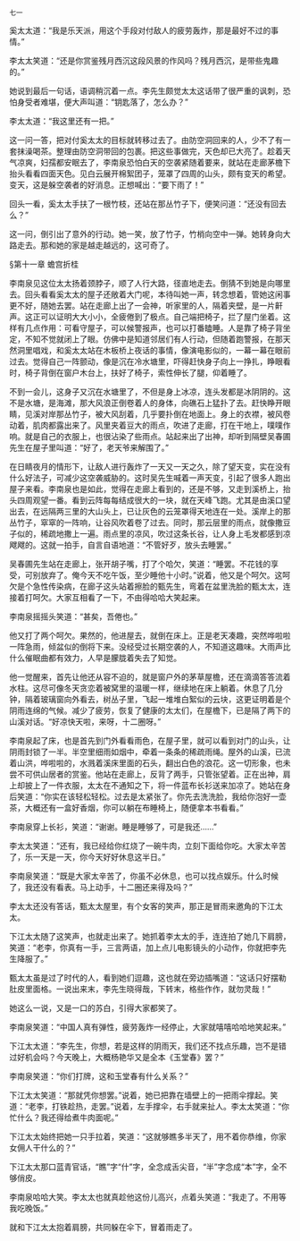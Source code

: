     七一 

   奚太太道：“我是乐天派，用这个手段对付敌人的疲劳轰炸，那是最好不过的事情。”

   李太太笑道：“还是你赏鉴残月西沉这段风景的作风吗？残月西沉，是带些鬼趣的。”

   她说到最后一句话，语调稍沉着一点。李先生颇觉太太这话带了很严重的讽刺，恐怕身受者难堪，便大声叫道：“钥匙落了，怎么办？”

   李太太道：“我这里还有一把。”

   这一问一答，把对付奚太太的目标就转移过去了。由防空洞回来的人，少不了有一套抹澡喝茶。整理由防空洞带回的包裹。把这些事做完，天色却已大亮了。趁着天气凉爽，妇孺都安眠去了，李南泉恐怕白天的空袭紧随着要来，就站在走廊茅檐下抬头看看四面天色。见白云展开棉絮团子，笼罩了四周的山头，颇有变天的希望。变天，这是躲空袭者的好消息。正想喊出：“要下雨了！”

   回头一看，奚太太手扶了一根竹枝，还站在那丛竹子下，便笑问道：“还没有回去么？”

   这一问，倒引出了意外的行动。她一笑，放了竹子，竹梢向空中一弹。她转身向大路走去。那和她的家是越走越远的，这可奇了。

   §第十一章 蟾宫折桂

   李南泉见这位太太扬着颈脖子，顺了人行大路，径直地走去。倒猜不到她是向哪里去。回头看看奚太太的屋子还敞着大门呢，本待叫她一声，转念想着，管她这闲事更不好，随她去罢。站在走廊上出了一会神，听家里的人，隔着夹壁，是一片鼾声。这正可以证明大大小小，全疲倦到了极点。自己端把椅子，拦了屋门坐着。这样有几点作用：可看守屋子，可以候警报声，也可以打番瞌睡。人是靠了椅子背坐定，不知不觉就闭上了眼。仿佛中是知道邻居们有人行动，但随着跑警报，在那天然洞里唱戏，和奚太太站在木板桥上夜话的事情，像演电影似的，一幕一幕在眼前过去。觉得自己一阵颤动，像是沉在冷水塘里，吓得赶快身子向上一挣扎，睁眼看时，椅子背倒在窗户木台上，扶好了椅子，索性伸长了腿，仰着睡了。

   不到一会儿，这身子又沉在水塘里了，不但是身上冰凉，连头发都是冰阴阴的。这不是水塘，是海滩，那大风浪正倒卷着人的身体，向礁石上猛扑了去。赶快睁开眼睛，见溪对岸那丛竹子，被大风刮着，几乎要扑倒在地面上。身上的衣襟，被风卷动着，肌肉都露出来了。风里夹着豆大的雨点，吹进了走廊，打在干地上，噗噗作响。就是自己的衣服上，也很沾染了些雨点。站起来出了出神，却听到隔壁吴春圃先生在屋子里叫道：“好了，老天爷来解围了。”

   在日睛夜月的情形下，让敌人进行轰炸了一天又一天之久，除了望天变，实在没有什么好法子，可减少这空袭威胁的。这时吴先生喊着一声天变，引起了很多人跑出屋子来看。李南泉也是如此，觉得在走廊上看到的，还是不够，又走到溪桥上，抬头四周观望一番。看到云阵每每结成很大的一块，就在天峰飞跑。尤其是由溪口望出去，在远隔两三里的大山头上，已让灰色的云笼罩得天地连在一处。溪岸上的那丛竹子，窣窣的一阵响，让谷风吹着卷了过去。同时，那云层里的雨点，就像撒豆子似的，稀疏地撒上一遍。雨点里的凉风，吹过这条长谷，让人身上毛发都感到凉飕飕的。这就一拍手，自言自语地道：“不管好歹，放头去睡罢。”

   吴春圃先生站在走廊上，张开胡子嘴，打了个哈欠，笑道：“睡罢。不花钱的享受，可别放弃了。俺今天不吃午饭，至少睡他十小时。”说着，他又是个呵欠。这呵欠是个急性传染病，在廊子这头站着擦脸的甄先生，弯着在盆里洗脸的甄太太，连接着打呵欠。大家互相看了一下，不由得哈哈大笑起来。

   李南泉摇摇头笑道：“甚矣，吾倦也。”

   他又打了两个呵欠。果然的，他进屋去，就倒在床上。正是老天凑趣，突然哗啦啦一阵急雨，倾盆似的倒将下来。没经受过长期空袭的人，不知道这趣味。大雨声比什么催眠曲都有效力，人早是朦胧着失去了知觉。

   他一觉醒来，首先让他还从容不迫的，就是窗户外的茅草屋檐，还在滴滴答答流着水柱。这尽可像冬天贪恋着被窝里的温暖一样，继续地在床上躺着。休息了几分钟，隔着玻璃窗向外看去，树丛子里，飞起一堆堆白絮似的云块，这更证明着是个阴雨连绵的气候。减少了疲劳，恢复了健康的太太们，在屋檐下，已是隔了两下的山溪对话。“好凉快天啦，来呀，十二圈呀。”

   李南泉起了床，也是首先到门外看看雨色，在屋子里，就可以看到对门的山头，让阴雨封锁了一半。半空里细雨如烟中，牵着一条条的稀疏雨绳。屋外的山溪，已流着山洪，哗啦啦的，水溅着溪床里面的石头，翻出白色的浪花。这一切形象，也未尝不可供山居者的赏鉴。他站在走廊上，反背了两手，只管张望着。正在出神，肩上却披上了一件衣服，太太在不通知之下，将一件蓝布长衫送来加凉了。她站在身后笑道：“你实在该轻松轻松。过去是太紧张了。你先去洗洗脸，我给你泡好一壶茶，大概还有一盒好香烟，你可以躺在布睡椅上，随便拿本书看看。”

   李南泉穿上长衫，笑道：“谢谢。睡是睡够了，可是我还……”

   李太太笑道：“还有，我已经给你红烧了一碗牛肉，立刻下面给你吃。大家太辛苦了，乐一天是一天，你今天好好休息这半日。”

   李南泉笑道：“既是大家太辛苦了，你虽不必休息，也可以找点娱乐。什么时候了，我还没有看表。马上动手，十二圈还来得及吗？”

   李太太还没有答话，甄太太屋里，有个女客的笑声，那正是冒雨来邀角的下江太太。

   下江太太随了这笑声，也就走出来了。她抓着李太太的手，连连拍了她几下肩膀，笑道：“老李，你真有一手，三言两语，加上点儿电影镜头的小动作，你就把李先生降服了。”

   甄太太虽是过了时代的人，看到她们逗趣，这也就在旁边插嘴道：“这话只好摆勒肚皮里面格。一说出来末，李先生晓得哉，下转末，格些作作，就勿灵哉！”

   她这么一说，又是一口的苏白，引得大家都笑了。

   李南泉笑道：“中国人真有弹性，疲劳轰炸一经停止，大家就嘻嘻哈哈地笑起来。”

   下江太太道：“李先生，你想，若是这样的阴雨天，我们还不找点乐趣，岂不是错过好机会吗？今天晚上，大概杨艳华又是全本《玉堂春》罢？”

   李南泉笑道：“你们打牌，这和玉堂春有什么关系？”

   下江太太笑道：“那就凭你想罢。”说着，她已把靠在墙壁上的一把雨伞撑起。笑道：“老李，打铁趁热，走罢。”说着，左手撑伞，右手就来扯人。李太太笑道：“你忙什么？我还得给煮牛肉面呢。”

   下江太太始终把她一只手拉着，笑道：“这就够瞧多半天了，用不着你恭维，你家女佣人干什么的？”

   下江太太那口蓝青官话，“瞧”字“什”字，全念成舌尖音，“半”字念成“本”字，全不够俏皮。

   李南泉哈哈大笑。李太太也就真趁他这份儿高兴，点着头笑道：“我走了。不用等我吃晚饭。”

   就和下江太太抱着肩膀，共同躲在伞下，冒着雨走了。

